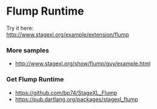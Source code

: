 # Flump Runtime

Try it here:  
<http://www.stagexl.org/example/extension/flump>

### More samples

* <http://www.stagexl.org/show/flump/guy/example.html>

### Get Flump Runtime

* <https://github.com/bp74/StageXL_Flump>  
* <https://pub.dartlang.org/packages/stagexl_flump>
 

